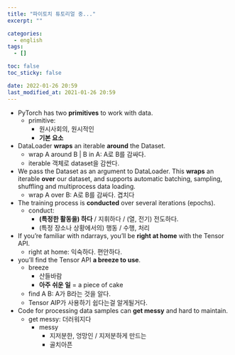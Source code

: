 ```yaml
---
title: "파이토치 튜토리얼 중..."
excerpt: ""

categories:
  - english
tags:
  - []

toc: false
toc_sticky: false

date: 2022-01-26 20:59
last_modified_at: 2021-01-26 20:59
---
```

* PyTorch has two **primitives** to work with data.
  * primitive:
    * 원시사회의, 원시적인
    * **기본 요소**
* DataLoader **wraps** an iterable **around** the Dataset.
  * wrap A around B \| B in A: A로 B를 감싸다.
  * iterable 객체로 dataset을 감싼다.
* We pass the Dataset as an argument to DataLoader. This **wraps** an iterable **over** our dataset, and supports automatic batching, sampling, shuffling and multiprocess data loading.
  * wrap A over B: A로 B를 감싸다. 겹치다
* The training process is **conducted** over several iterations (epochs).
  * conduct:
    * **(특정한 활동을) 하다** / 지휘하다 / (열, 전기) 전도하다.
    * (특정 장소나 상황에서의) 행동 / 수행, 처리
* If you’re familiar with ndarrays, you’ll be **right at home** with the Tensor API.
  * right at home: 익숙하다. 편안하다.
* you’ll find the Tensor API **a breeze to use**.
  * breeze
    * 산들바람
    * **아주 쉬운 일** = a piece of cake
  * find A B: A가 B라는 것을 알다.
  * Tensor AIP가 사용하기 쉽다는걸 알게될거다.
* Code for processing data samples can **get messy** and hard to maintain.
  * get messy: 더러워지다
    * messy
      * 지저분한, 엉망인 / 지저분하게 만드는
      * 골치아픈
